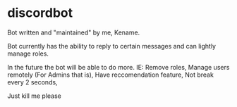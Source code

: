 # discordbot

Bot written and "maintained" by me, Kename.

Bot currently has the ability to reply to certain messages and can lightly manage roles.

In the future the bot will be able to do more.
IE:
  Remove roles, 
  Manage users remotely (For Admins that is), 
  Have reccomendation feature, 
  Not break every 2 seconds, 












Just kill me please
